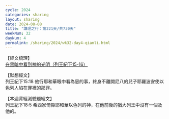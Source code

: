 ```yaml
---
cycle: 2024
categories: sharing
layout: sharing
date: 2024-08-08
title: "謙理之行：第221天/共730天"
weekNum: 32
dayNum: 4
permalink: /sharing/2024/wk32-day4-qianli.html
---
```


【經文梳理】  
<a href="https://youtu.be/H3RwSRDhB9E" target="_blank">在黑暗中看到神的光明（列王紀下15-16）</a>

【默想經文】  
列王紀下15:18 他行耶和華眼中看為惡的事，終身不離開尼八的兒子耶羅波安使以色列人陷在罪裡的那罪。

【本週背經測驗題經文】  
列王紀下18:5 希西家倚靠耶和華以色列的神，在他前後的猶大列王中沒有一個及他的。
